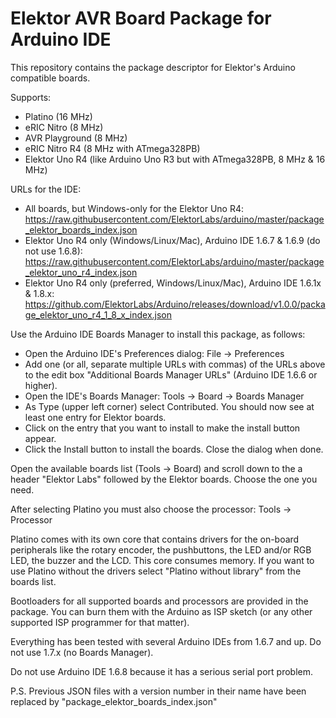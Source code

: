 # Elektor AVR Board Package for Arduino IDE
This repository contains the package descriptor for Elektor's Arduino compatible boards.

Supports:
- Platino (16 MHz)
- eRIC Nitro (8 MHz)
- AVR Playground (8 MHz)
- eRIC Nitro R4 (8 MHz with ATmega328PB)
- Elektor Uno R4 (like Arduino Uno R3 but with ATmega328PB, 8 MHz & 16 MHz)

URLs for the IDE:
- All boards, but Windows-only for the Elektor Uno R4:
  https://raw.githubusercontent.com/ElektorLabs/arduino/master/package_elektor_boards_index.json
- Elektor Uno R4 only (Windows/Linux/Mac), Arduino IDE 1.6.7 & 1.6.9 (do not use 1.6.8): 
  https://raw.githubusercontent.com/ElektorLabs/arduino/master/package_elektor_uno_r4_index.json
- Elektor Uno R4 only (preferred, Windows/Linux/Mac), Arduino IDE 1.6.1x & 1.8.x: 
  https://github.com/ElektorLabs/Arduino/releases/download/v1.0.0/package_elektor_uno_r4_1_8_x_index.json
 
Use the Arduino IDE Boards Manager to install this package, as follows:
- Open the Arduino IDE's Preferences dialog: File -> Preferences
- Add one (or all, separate multiple URLs with commas) of the URLs above to the edit box 
  "Additional Boards Manager URLs" (Arduino IDE 1.6.6 or higher).
- Open the IDE's Boards Manager: Tools -> Board -> Boards Manager
- As Type (upper left corner) select Contributed. You should now see at least one entry for Elektor boards.
- Click on the entry that you want to install to make the install button appear.
- Click the Install button to install the boards. Close the dialog when done.

Open the available boards list (Tools -> Board) and scroll down to the a header "Elektor Labs" followed by
the Elektor boards. Choose the one you need.

After selecting Platino you must also choose the processor: Tools -> Processor

Platino comes with its own core that contains drivers for the on-board peripherals like the rotary encoder,
the pushbuttons, the LED and/or RGB LED, the buzzer and the LCD. This core consumes memory. If you want to use 
Platino without the drivers select "Platino without library" from the boards list.

Bootloaders for all supported boards and processors are provided in the package. You can burn them with the 
Arduino as ISP sketch (or any other supported ISP programmer for that matter).

Everything has been tested with several Arduino IDEs from 1.6.7 and up. Do not use 1.7.x (no Boards Manager).

Do not use Arduino IDE 1.6.8 because it has a serious serial port problem.

P.S. Previous JSON files with a version number in their name have been replaced by "package_elektor_boards_index.json"
